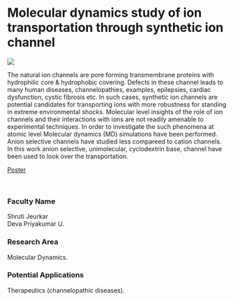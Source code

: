 # Molecular dynamics study of ion transportation through synthetic ion channel

![](https://i.imgur.com/Wet8Lp9.png)

The natural ion channels are pore forming transmembrane proteins with hydrophilic core & hydrophobic covering. Defects in these channel leads to many human diseases, channelopathies, examples, epilepsies, cardiac dysfunction, cystic fibrosis etc. In such cases, synthetic ion channels are potential candidates for transporting ions with more robustness for standing in extreme environmental shocks. Molecular level insights of the role of ion channels and their interactions with ions are not readily amenable to experimental techniques. In order to investigate the such phenomena at atomic level Molecular dynamics (MD) simulations have been performed. Anion selective channels have studied less compareed to cation channels. In this work anion selective, unimolecular, cyclodextrin base, channel have been used to look over the transportation.

[Poster](10.%20Molecular%20dynamics%20study%20of%20ion%20transportation%20through%20synthetic%20ion%20channel.pdf)

<br>


### Faculty Name

Shruti Jeurkar<br>
Deva Priyakumar U.


### Research Area

Molecular Dynamics.


### Potential Applications

Therapeutics (channelopathic diseases).
